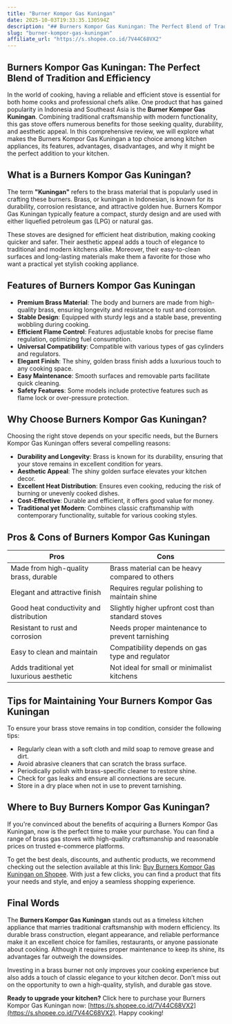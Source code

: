 ```yaml
---
title: "Burner Kompor Gas Kuningan"
date: 2025-10-03T19:33:35.130594Z
description: "## Burners Kompor Gas Kuningan: The Perfect Blend of Tradition and Efficiency..."
slug: "burner-kompor-gas-kuningan"
affiliate_url: "https://s.shopee.co.id/7V44C68VX2"
---
```

## Burners Kompor Gas Kuningan: The Perfect Blend of Tradition and Efficiency

In the world of cooking, having a reliable and efficient stove is essential for both home cooks and professional chefs alike. One product that has gained popularity in Indonesia and Southeast Asia is the **Burner Kompor Gas Kuningan**. Combining traditional craftsmanship with modern functionality, this gas stove offers numerous benefits for those seeking quality, durability, and aesthetic appeal. In this comprehensive review, we will explore what makes the Burners Kompor Gas Kuningan a top choice among kitchen appliances, its features, advantages, disadvantages, and why it might be the perfect addition to your kitchen.

## What is a Burners Kompor Gas Kuningan?

The term **"Kuningan"** refers to the brass material that is popularly used in crafting these burners. Brass, or kuningan in Indonesian, is known for its durability, corrosion resistance, and attractive golden hue. Burners Kompor Gas Kuningan typically feature a compact, sturdy design and are used with either liquefied petroleum gas (LPG) or natural gas.

These stoves are designed for efficient heat distribution, making cooking quicker and safer. Their aesthetic appeal adds a touch of elegance to traditional and modern kitchens alike. Moreover, their easy-to-clean surfaces and long-lasting materials make them a favorite for those who want a practical yet stylish cooking appliance.

## Features of Burners Kompor Gas Kuningan

- **Premium Brass Material**: The body and burners are made from high-quality brass, ensuring longevity and resistance to rust and corrosion.
- **Stable Design**: Equipped with sturdy legs and a stable base, preventing wobbling during cooking.
- **Efficient Flame Control**: Features adjustable knobs for precise flame regulation, optimizing fuel consumption.
- **Universal Compatibility**: Compatible with various types of gas cylinders and regulators.
- **Elegant Finish**: The shiny, golden brass finish adds a luxurious touch to any cooking space.
- **Easy Maintenance**: Smooth surfaces and removable parts facilitate quick cleaning.
- **Safety Features**: Some models include protective features such as flame lock or over-pressure protection.

## Why Choose Burners Kompor Gas Kuningan?

Choosing the right stove depends on your specific needs, but the Burners Kompor Gas Kuningan offers several compelling reasons:

- **Durability and Longevity**: Brass is known for its durability, ensuring that your stove remains in excellent condition for years.
- **Aesthetic Appeal**: The shiny golden surface elevates your kitchen decor.
- **Excellent Heat Distribution**: Ensures even cooking, reducing the risk of burning or unevenly cooked dishes.
- **Cost-Effective**: Durable and efficient, it offers good value for money.
- **Traditional yet Modern**: Combines classic craftsmanship with contemporary functionality, suitable for various cooking styles.

## Pros & Cons of Burners Kompor Gas Kuningan

| **Pros**                                   | **Cons**                                  |
|--------------------------------------------|------------------------------------------|
| Made from high-quality brass, durable    | Brass material can be heavy compared to others |
| Elegant and attractive finish             | Requires regular polishing to maintain shine |
| Good heat conductivity and distribution  | Slightly higher upfront cost than standard stoves |
| Resistant to rust and corrosion           | Needs proper maintenance to prevent tarnishing |
| Easy to clean and maintain                | Compatibility depends on gas type and regulator |
| Adds traditional yet luxurious aesthetic | Not ideal for small or minimalist kitchens |

## Tips for Maintaining Your Burners Kompor Gas Kuningan

To ensure your brass stove remains in top condition, consider the following tips:

- Regularly clean with a soft cloth and mild soap to remove grease and dirt.
- Avoid abrasive cleaners that can scratch the brass surface.
- Periodically polish with brass-specific cleaner to restore shine.
- Check for gas leaks and ensure all connections are secure.
- Store in a dry place when not in use to prevent tarnishing.

## Where to Buy Burners Kompor Gas Kuningan?

If you're convinced about the benefits of acquiring a Burners Kompor Gas Kuningan, now is the perfect time to make your purchase. You can find a range of brass gas stoves with high-quality craftsmanship and reasonable prices on trusted e-commerce platforms. 

To get the best deals, discounts, and authentic products, we recommend checking out the selection available at this link: [Buy Burners Kompor Gas Kuningan on Shopee](https://s.shopee.co.id/7V44C68VX2). With just a few clicks, you can find a product that fits your needs and style, and enjoy a seamless shopping experience.

## Final Words

The **Burners Kompor Gas Kuningan** stands out as a timeless kitchen appliance that marries traditional craftsmanship with modern efficiency. Its durable brass construction, elegant appearance, and reliable performance make it an excellent choice for families, restaurants, or anyone passionate about cooking. Although it requires proper maintenance to keep its shine, its advantages far outweigh the downsides.

Investing in a brass burner not only improves your cooking experience but also adds a touch of classic elegance to your kitchen decor. Don’t miss out on the opportunity to own a high-quality, stylish, and durable gas stove. 

**Ready to upgrade your kitchen?** Click here to purchase your Burners Kompor Gas Kuningan now: [https://s.shopee.co.id/7V44C68VX2](https://s.shopee.co.id/7V44C68VX2). Happy cooking!